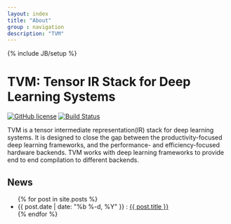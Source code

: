 ```yaml
---
layout: index
title: "About"
group : navigation
description: "TVM"
---
```

{% include JB/setup %}


TVM: Tensor IR Stack for Deep Learning Systems
==============================================
[![GitHub license](http://dmlc.github.io/img/apache2.svg)](./LICENSE)
[![Build Status](http://mode-gpu.cs.washington.edu:8080/buildStatus/icon?job=dmlc/tvm/master)](http://mode-gpu.cs.washington.edu:8080/job/dmlc/job/tvm/job/master/)


TVM is a tensor intermediate representation(IR) stack for deep learning systems. It is designed to close the gap between the
productivity-focused deep learning frameworks, and the performance- and efficiency-focused hardware backends.
TVM works with deep learning frameworks to provide end to end compilation to different backends.

News
----
<ul>
{% for post in site.posts %}
<li> <span>{{ post.date | date: "%b %-d, %Y" }} :
   <a class="post-link" href="{{ post.url | prepend: site.baseurl }}.html">{{ post.title }}</a>
</span>
</li>
{% endfor %}
</ul>
